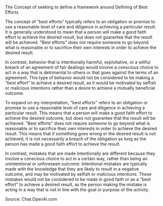 The Concept of seeking to define a framework around Defining of Best Efforts

The concept of "best efforts" typically refers to an obligation or promise to use a reasonable level of care and diligence in achieving a particular result. It is generally understood to mean that a person will make a good faith effort to achieve the desired result, but does not guarantee that the result will be achieved. "Best efforts" does not require someone to go beyond what is reasonable or to sacrifice their own interests in order to achieve the desired result.

In contrast, behavior that is intentionally harmful, exploitative, or a willful breach of an agreement of fair dealings would involve a conscious choice to act in a way that is detrimental to others or that goes against the terms of an agreement. This type of behavior would not be considered to be making a "best effort" to achieve a desired result, as it would be motivated by selfish or malicious intentions rather than a desire to achieve a mutually beneficial outcome.

To expand on my interpretation, "best efforts" refers to an obligation or promise to use a reasonable level of care and diligence in achieving a particular result. This means that a person will make a good faith effort to achieve the desired outcome, but does not guarantee that the result will be achieved. "Best efforts" does not require someone to go beyond what is reasonable or to sacrifice their own interests in order to achieve the desired result. This means that if something goes wrong or the desired result is not achieved, it is not necessarily a breach of the obligation as long as the person has made a good faith effort to achieve the result.

In contrast, mistakes that are made intentionally are different because they involve a conscious choice to act in a certain way, rather than being an unintentional or unforeseen outcome. Intentional mistakes are typically made with the knowledge that they are likely to result in a negative outcome, and may be motivated by selfish or malicious intentions. These mistakes would not be considered to be made in good faith or as a "best effort" to achieve a desired result, as the person making the mistake is acting in a way that is not in line with the goal or purpose of the activity.

Source: Chat.OpenAi.com